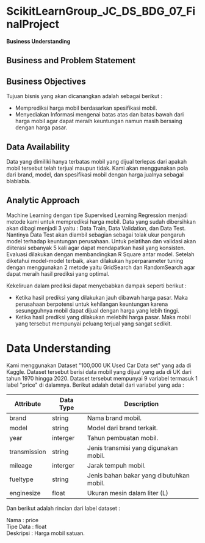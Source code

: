 # ScikitLearnGroup_JC_DS_BDG_07_FinalProject
**Business Understanding**

## **Business**  **and Problem Statement**



## **Business Objectives**

Tujuan bisnis yang akan dicanangkan adalah sebagai berikut :

- Memprediksi harga mobil berdasarkan spesifikasi mobil.
- Menyediakan Informasi mengenai batas atas dan batas bawah dari harga mobil agar dapat meraih keuntungan namun masih bersaing dengan harga pasar.

## **Data Availability**

Data yang dimiliki hanya terbatas mobil yang dijual terlepas dari apakah mobil tersebut telah terjual maupun tidak. Kami akan menggunakan pola dari brand, model, dan spesifikasi mobil dengan harga jualnya sebagai blablabla.

## **Analytic Approach**

Machine Learning dengan tipe Supervised Learning Regression menjadi metode kami untuk memprediksi harga mobil. Data yang sudah dibersihkan akan dibagi menjadi 3 yaitu : Data Train, Data Validation, dan Data Test. Nantinya Data Test akan diambil sebagian sebagai tolak ukur pengaruh model terhadap keuntungan perusahaan. Untuk pelatihan dan validasi akan diiterasi sebanyak 5 kali agar dapat mendapatkan hasil yang konsisten. Evaluasi dilakukan dengan membandingkan R Square antar model. Setelah diketahui model-model terbaik, akan dilakukan hyperparameter tuning dengan menggunakan 2 metode yaitu GridSearch dan RandomSearch agar dapat meraih hasil prediksi yang optimal.

Kekeliruan dalam prediksi dapat menyebabkan dampak seperti berikut :

- Ketika hasil prediksi yang dilakukan jauh dibawah harga pasar. Maka perusahaan berpotensi untuk kehilangan keuntungan karena sesungguhnya mobil dapat dijual dengan harga yang lebih tinggi.
- Ketika hasil prediksi yang dilakukan melebihi harga pasar. Maka mobil yang tersebut mempunyai peluang terjual yang sangat sedikit.

# **Data Understanding**

Kami menggunakan Dataset &quot;100,000 UK Used Car Data set&quot; yang ada di Kaggle. Dataset tersebut berisi data mobil yang dijual yang ada di UK dari tahun 1970 hingga 2020. Dataset tersebut mempunyai 9 variabel termasuk 1 label &quot;price&quot; di dalamnya. Berikut adalah detail dari variabel yang ada :

| **Attribute** | **Data Type** | **Description** |
| --- | --- | --- |
| brand | string | Nama brand mobil. |
| model | string | Model dari brand terkait. |
| year | interger | Tahun pembuatan mobil. |
| transmission | string | Jenis transmisi yang digunakan mobil. |
| mileage | interger | Jarak tempuh mobil. |
| fueltype | string | Jenis bahan bakar yang dibutuhkan mobil. |
| enginesize | float | Ukuran mesin dalam liter (L) |

Dan berikut adalah rincian dari label dataset :

Nama : price <br>
Tipe Data : float <br>
Deskripsi : Harga mobil satuan.
